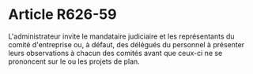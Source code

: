 # Article R626-59

L'administrateur invite le mandataire judiciaire et les représentants du comité d'entreprise ou, à défaut, des délégués du personnel à présenter leurs observations à chacun des comités avant que ceux-ci ne se prononcent    sur le ou les projets de plan.
